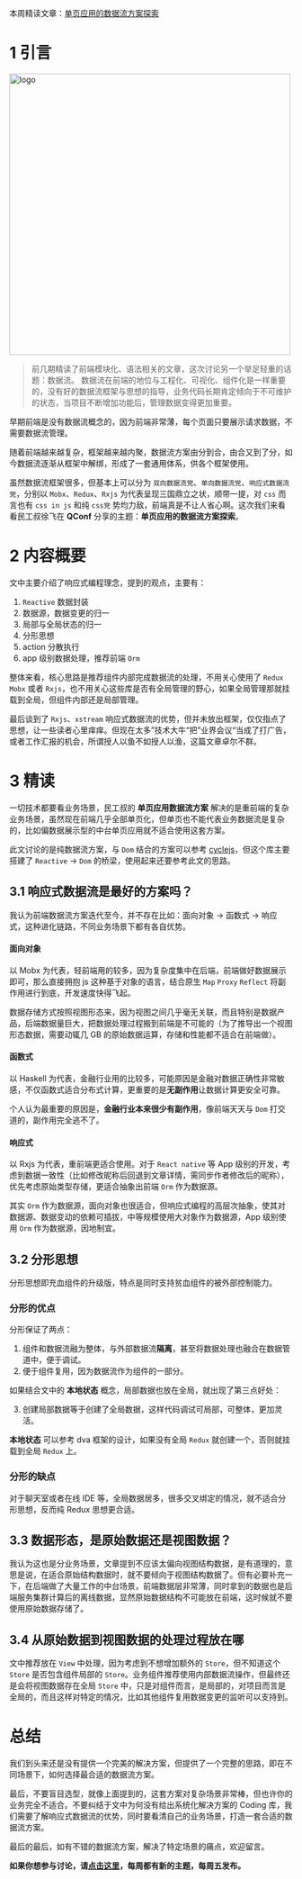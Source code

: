 本周精读文章：[单页应用的数据流方案探索](https://zhuanlan.zhihu.com/p/26426054)

# 1 引言

<img src="https://img.alicdn.com/imgextra/i1/O1CN01FRCFcw1SsooXOTIW2_!!6000000002303-2-tps-640-330.png" alt="logo" width="500" />

> 前几期精读了前端模块化、语法相关的文章，这次讨论另一个举足轻重的话题：数据流。
> 数据流在前端的地位与工程化、可视化、组件化是一样重要的，没有好的数据流框架与思想的指导，业务代码长期肯定倾向于不可维护的状态，当项目不断增加功能后，管理数据变得更加重要。

早期前端是没有数据流概念的，因为前端非常薄，每个页面只要展示请求数据，不需要数据流管理。

随着前端越来越复杂，框架越来越内聚，数据流方案由分到合，由合又到了分，如今数据流逐渐从框架中解绑，形成了一套通用体系，供各个框架使用。

虽然数据流框架很多，但基本上可以分为 `双向数据流党`、`单向数据流党`、`响应式数据流党`，分别以 `Mobx`、`Redux`、`Rxjs` 为代表呈现三国鼎立之状，顺带一提，对 `css` 而言也有 `css in js` 和纯 `css党` 势均力敌，前端真是不让人省心啊。这次我们来看看民工叔徐飞在 **QConf** 分享的主题：**单页应用的数据流方案探索**。

# 2 内容概要

文中主要介绍了响应式编程理念，提到的观点，主要有：

1. `Reactive` 数据封装
2.  数据源，数据变更的归一
3.  局部与全局状态的归一
4.  分形思想
5.  action 分散执行
5.  app 级别数据处理，推荐前端 `Orm`

整体来看，核心思路是推荐组件内部完成数据流的处理，不用关心使用了 `Redux` `Mobx` 或者 `Rxjs`，也不用关心这些库是否有全局管理的野心，如果全局管理那就挂载到全局，但组件内部还是局部管理。

最后谈到了 `Rxjs`、`xstream` 响应式数据流的优势，但并未放出框架，仅仅指点了思想，让一些读者心里痒痒。但现在太多”技术大牛“把”业界会议“当成了打广告，或者工作汇报的机会，所谓授人以鱼不如授人以渔，这篇文章卓尔不群。

# 3 精读

一切技术都要看业务场景，民工叔的 **单页应用数据流方案** 解决的是重前端的复杂业务场景，虽然现在前端几乎全部单页化，但单页也不能代表业务数据流是复杂的，比如偏数据展示型的中台单页应用就不适合使用这套方案。

此文讨论的是纯数据流方案，与 `Dom` 结合的方案可以参考 [cyclejs](https://cycle.js.org/)，但这个库主要搭建了 `Reactive` -> `Dom` 的桥梁，使用起来还要参考此文的思路。

## 3.1 响应式数据流是最好的方案吗？

我认为前端数据流方案迭代至今，并不存在比如：面向对象 -> 函数式 -> 响应式，这种进化链路，不同业务场景下都有各自优势。

#### 面向对象

以 Mobx 为代表，轻前端用的较多，因为复杂度集中在后端，前端做好数据展示即可，那么直接拥抱 js 这种基于对象的语言，结合原生 `Map` `Proxy` `Reflect` 将副作用进行到底，开发速度快得飞起。

数据存储方式按照视图形态来，因为视图之间几乎毫无关联，而且特别是数据产品，后端数据量巨大，把数据处理过程搬到前端是不可能的（为了推导出一个视图形态数据，需要动辄几 GB 的原始数据运算，存储和性能都不适合在前端做）。

#### 函数式

以 Haskell 为代表，金融行业用的比较多，可能原因是金融对数据正确性非常敏感，不仅函数式适合分布式计算，更重要的是**无副作用**让数据计算更安全可靠。

个人认为最重要的原因是，**金融行业本来很少有副作用**，像前端天天与 `Dom` 打交道的，副作用完全逃不了。

#### 响应式

以 Rxjs 为代表，重前端更适合使用。对于 `React native` 等 App 级别的开发，考虑到数据一致性（比如修改昵称后回退到文章详情，需同步作者修改后的昵称），优先考虑原始类型存储，更适合抽象出前端 `Orm` 作为数据源。

其实 `Orm` 作为数据源，面向对象也很适合，但响应式编程的高层次抽象，使其对数据源、数据变动的依赖可插拔，中等规模使用大对象作为数据源，App 级别使用 `Orm` 作为数据源，因地制宜。

## 3.2 分形思想

分形思想即充血组件的升级版，特点是同时支持贫血组件的被外部控制能力。

### 分形的优点

分形保证了两点：

1. 组件和数据流融为整体，与外部数据流**隔离**，甚至将数据处理也融合在数据管道中，便于调试。
2. 便于组件复用，因为数据流作为组件的一部分。

如果结合文中的 **本地状态** 概念，局部数据也放在全局，就出现了第三点好处：

3. 创建局部数据等于创建了全局数据，这样代码调试可局部，可整体，更加灵活。

**本地状态** 可以参考 dva 框架的设计，如果没有全局 `Redux` 就创建一个，否则就挂载到全局 `Redux` 上。

### 分形的缺点

对于聊天室或者在线 IDE 等，全局数据居多，很多交叉绑定的情况，就不适合分形思想，反而纯 Redux 思想更合适。

## 3.3 数据形态，是原始数据还是视图数据？

我认为这也是分业务场景，文章提到不应该太偏向视图结构数据，是有道理的，意思是说，在适合原始结构数据时，就不要倾向于视图结构数据了。但有必要补充一下，在后端做了大量工作的中台场景，前端数据层非常薄，同时拿到的数据也是后端服务集群计算后的离线数据，显然原始数据结构不可能放在前端，这时候就不要使用原始数据存储了。

## 3.4 从原始数据到视图数据的处理过程放在哪

文中推荐放在 `View` 中处理，因为考虑到不想增加额外的 `Store`，但不知道这个 `Store` 是否包含组件局部的 `Store`。业务组件推荐使用内部数据流操作，但最终还是会将视图数据存在全局 `Store` 中，只是对组件而言，是局部的，对项目而言是全局的，而且这样对特定的情况，比如其他组件复用数据变更的监听可以支持到。

# 总结

我们到头来还是没有提供一个完美的解决方案，但提供了一个完整的思路，即在不同场景下，如何选择最合适的数据流方案。

最后，不要盲目选型，就像上面提到的，这套方案对复杂场景非常棒，但也许你的业务完全不适合。不要纠结于文中为何没有给出系统化解决方案的 Coding 库，我们需要了解响应式数据流的优势，同时要看清自己的业务场景，打造一套合适的数据流方案。

最后的最后，如有不错的数据流方案，解决了特定场景的痛点，欢迎留言。

**如果你想参与讨论，请[点击这里](https://github.com/dt-fe/weekly)，每周都有新的主题，每周五发布。**